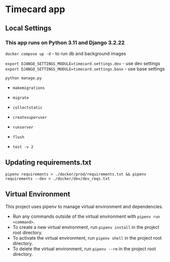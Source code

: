 # Timecard app

## Local Settings
### This app runs on Python 3.11 and Django 3.2.22  
`docker compose up -d` - to run db and background images

`export DJANGO_SETTINGS_MODULE=timecard.settings.dev` - use dev settings
`export DJANGO_SETTINGS_MODULE=timecard.settings.base` - use base settings

`python manage.py`
- `makemigrations`
- `migrate`
- `collectstatic`
- `createsuperuser`


- `runserver`


- `flush`
- `test -v 2`

## Updating requirements.txt
`pipenv requirements > ./docker/prod/requirements.txt && pipenv requirements --dev > ./docker/dev/dev_reqs.txt`

## Virtual Environment
This project uses pipenv to manage virtual environment and dependencies.  
- Run any commands outside of the virtual environment with `pipenv run <command>`.  
- To create a new virtual environment, run `pipenv install` in the project root directory.  
- To activate the virtual environment, run `pipenv shell` in the project root directory.  
- To delete the virtual environment, run `pipenv --rm` in the project root directory.  
